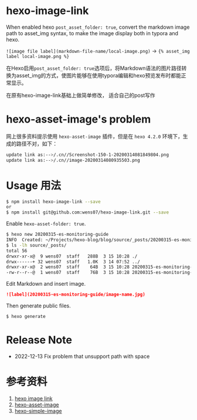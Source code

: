 # hexo-image-link

When enabled hexo `post_asset_folder: true`, convert the markdown image path to asset_img syntax, to make the image display both in typora and hexo.

`![image file label](markdown-file-name/local-image.png)` -> `{% asset_img label local-image.png %}`

在Hexo启用`post_asset_folder: true`选项后，将Markdown语法的图片路径转换为asset_img的方式，使图片能够在使用typora编辑和hexo预览发布时都能正常显示。

在原有hexo-image-link基础上做简单修改， 适合自己的post写作

# hexo-asset-image's problem

网上很多资料提示使用 `hexo-asset-image` 插件，但是在 `hexo 4.2.0` 环境下，生成的路径不对，如下：

```sh
update link as:-->/.cn//Screenshot-150-1-20200314081849804.png
update link as:-->/.cn//image-20200314080935503.png
```


# Usage 用法

```sh
$ npm install hexo-image-link --save
or
$ npm install git@github.com:wens07/hexo-image-link.git --save
```

Enable `hexo-asset-folder: true`.

```sh
$ hexo new 20200315-es-monitoring-guide
INFO  Created: ~/Projects/hexo-blog/blog/source/_posts/20200315-es-monitoring-guide.md
$ ls -lh source/_posts/
total 56
drwxr-xr-x@  9 wens07  staff   288B  3 15 10:28 ./
drwx------+ 32 wens07  staff   1.0K  3 14 07:52 ../
drwxr-xr-x@  2 wens07  staff    64B  3 15 10:28 20200315-es-monitoring-guide/
-rw-r--r--@  1 wens07  staff    76B  3 15 10:28 20200315-es-monitoring-guide.md
```

Edit Markdown and insert image.
```markdown
![label](20200315-es-monitoring-guide/image-name.jpg)
```

Then generate public files.
```sh
$ hexo generate
```

# Release Note
* 2022-12-13    Fix problem that unsupport path with space

# 参考资料
1. [hexo image link](https://github.com/cocowool/hexo-image-link)
1. [hexo-asset-image](https://github.com/xcodebuild/hexo-asset-image)
2. [hexo-simple-image](https://github.com/Aragakiiii/hexo-simple-image)
